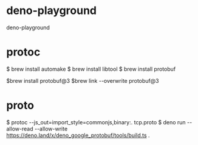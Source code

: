 # deno-playground

deno-playground

# protoc

$ brew install automake
$ brew install libtool
$ brew install protobuf

$brew install protobuf@3
$brew link --overwrite protobuf@3

# proto

$ protoc --js_out=import_style=commonjs,binary:. tcp.proto
$ deno run --allow-read --allow-write https://deno.land/x/deno_google_protobuf/tools/build.ts .
